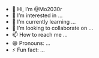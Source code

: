 - 👋 Hi, I’m @Mo2030r
- 👀 I’m interested in ...
- 🌱 I’m currently learning ...
- 💞️ I’m looking to collaborate on ...
- 📫 How to reach me ...
- 😄 Pronouns: ...
- ⚡ Fun fact: ...

<!---
Mo2030r/Mo2030r is a ✨ special ✨ repository because its `README.md` (this file) appears on your GitHub profile.
You can click the Preview link to take a look at your changes.
--->
